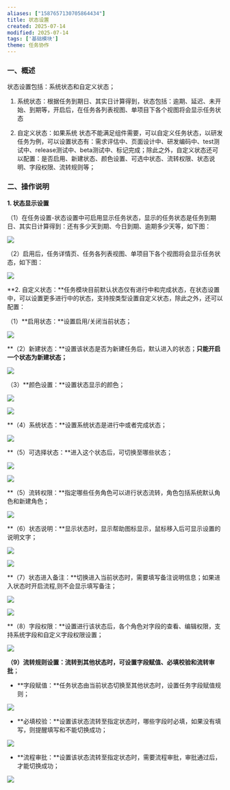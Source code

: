 ```yaml
---
aliases: ["1587657130705864434"]
title: 状态设置
created: 2025-07-14
modified: 2025-07-14
tags: ['基础模块']
theme: 任务协作
---
```


### **一、概述**

状态设置包括：系统状态和自定义状态；

1. 系统状态：根据任务到期日、其实日计算得到，状态包括：逾期、延迟、未开始、到期等，开启后，在任务各列表视图、单项目下各个视图将会显示任务状态

2. 自定义状态：如果系统 状态不能满足组件需要，可以自定义任务状态，以研发任务为例，可以设置状态有：需求评估中、页面设计中、研发编码中、test测试中、release测试中、beta测试中、标记完成；除此之外，自定义状态还可以配置：是否启用、新建状态、颜色设置、可选中状态、流转权限、状态说明、字段权限、流转规则等；

### **二、操作说明**

**1. 状态显示设置**

（1）在任务设置-状态设置中可启用显示任务状态，显示的任务状态是任务到期日、其实日计算得到：还有多少天到期、今日到期、逾期多少天等，如下图：

![](45de396fad98fa70426b996f1cd40325.jpg)

（2）启用后，任务详情页、任务各列表视图、单项目下各个视图将会显示任务状态，如下图：

![](8337a2bc749d0a51fe7fe739e965e0dc.jpg)

**2. 自定义状态：**任务模块目前默认状态仅有进行中和完成状态，在状态设置中，可以设置更多进行中的状态，支持按类型设置自定义状态，除此之外，还可以配置：

（1）**启用状态：**设置启用/关闭当前状态；

**![](9c7be6fdf65097eb5283c9f957855018.jpg)**

**（2）新建状态：**设置该状态是否为新建任务后，默认进入的状态；**只能开启一个状态为新建状态；**

![](11b019ebd45f38d2a7625657d91fbd1f.jpg)

（3）**颜色设置：**设置状态显示的颜色；

![](86444cd5fd026b6ec703ef1a25a2e463.jpg)

![](2c79d41b403ea103b4cb4c38b8c820a8.jpg)

**（4）系统状态：**设置系统状态是进行中或者完成状态；

![](317c2e975ccd813d5469137a5b3347ad.jpg)

**（5）可选择状态：**进入这个状态后，可切换至哪些状态；

![](e482207fdc9307c73457045b2d05d725.jpg)

![](6a12615200c39930f77642f4491dad4b.jpg)

**（5）流转权限：**指定哪些任务角色可以进行状态流转，角色包括系统默认角色和新建角色；

![](996b6347ff323871c18c73dcb7418c67.jpg)

**（6）状态说明：**显示状态时，显示帮助图标显示，鼠标移入后可显示设置的说明文字；

![](ccf90cd7b32e0644db80d3bc976156e6.jpg)

![](c77ea65d702fcbbd9d3d5f11706c68f6.jpg)

**（7）状态进入备注：**切换进入当前状态时，需要填写备注说明信息；如果进入状态时开启流程,则不会显示填写备注；

![](f65120798c0985cc200b5c5fd7f9b69b.jpg)

![](8bb7726721b1bce0735c878fa5489960.jpg)

**（8）字段权限：**设置进行该状态后，各个角色对字段的查看、编辑权限，支持系统字段和自定义字段权限设置；

![](da7a1dd043ccbf920ddd20060e2dd8b5.jpg)

**（9）流转规则设置：**流转到其他状态时，可设置**字段赋值、必填校验和流转审批**；

- **字段赋值：**任务状态由当前状态切换至其他状态时，设置任务字段赋值规则；

![](d1e3cda07650a4b94b4fd610d0f4609c.jpg)

- **必填校验：**设置该状态流转至指定状态时，哪些字段时必填，如果没有填写，则提醒填写和不能切换成功；

![](e911973684b289eb59c80f6e36c6a4df.jpg)

- **流程审批：**设置该状态流转至指定状态时，需要流程审批，审批通过后，才能切换成功；

![](e7ce7a43e4e9c2918c46b4e5af5df46a.jpg)